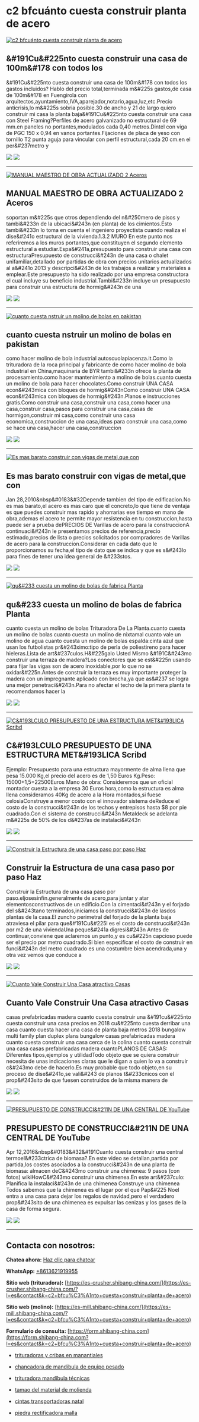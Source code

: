 # c2 bfcuánto cuesta construir planta de acero

<a href="https://swt.shibang-china.com/?l=es&img&k=c2+bfcu%C3%A1nto+cuesta+construir+planta+de+acero" target="_blank">![c2 bfcuánto cuesta construir planta de acero](http://static.shibang-china.com/all-800x300/876.jpg)</a>

## &#191Cu&#225nto cuesta construir una casa de 100m&#178 con todos los
&#191Cu&#225nto cuesta construir una casa de 100m&#178 con todos los gastos incluidos? Hablo del precio total,terminada m&#225s gastos,de casa de 100m&#178 en Fuengirola con arquitectos,ayuntamiento,IVA,aparejador,notario,agua,luz,etc.Precio anticrisis,lo m&#225s sobria posible.30 de ancho y 21 de largo quiero construir mi casa la planta baja&#191Cu&#225nto cuesta construir una casa con Steel Framing?Perfiles de acero galvanizado no estructural de 69 mm.en paneles no portantes,modulados cada 0,40 metros.Dintel con viga de PGC 150 x 0,94 en vanos portantes.Fijaciones de placa de yeso con tornillo T2 punta aguja para vincular con perfil estructural,cada 20 cm.en el per&#237metro y


<a href="https://whatsapp.shibangsoft.com/WhatsApp.php" target="_blank" title="WhatsApp">![](http://static.shibang-china.com/icon/whatsapp.png)</a> <a href="https://swt.shibang-china.com/?l=es&icon&k=c2+bfcu%C3%A1nto+cuesta+construir+planta+de+acero" target="_blank">![](http://static.shibang-china.com/icon/chat-es.png)</a>

---

<a href="https://swt.shibang-china.com/?l=es&img&k=c2+bfcu%C3%A1nto+cuesta+construir+planta+de+acero" target="_blank">![MANUAL MAESTRO DE OBRA ACTUALIZADO 2 Aceros](http://static.shibang-china.com/all-800x300/593.jpg)</a>

## MANUAL MAESTRO DE OBRA ACTUALIZADO 2 Aceros
soportan m&#225s que otros dependiendo del n&#250mero de pisos y tambi&#233n de la ubicaci&#243n (en planta) de los cimientos.Esto tambi&#233n lo toma en cuenta el ingeniero proyectista cuando realiza el dise&#241o estructural de la vivienda.1.3.2 MURO En este punto nos referiremos a los muros portantes,que constituyen el segundo elemento estructural a estudiar.Espa&#241a,presupuesto para construir una casa con estructuraPresupuesto de construcci&#243n de una casa o chalet unifamiliar,detallado por partidas de obra con precios unitarios actualizados al a&#241o 2013 y descripci&#243n de los trabajos a realizar y materiales a emplear.Este presupuesto ha sido realizado por una empresa constructora el cual incluye su beneficio industrial.Tambi&#233n incluye un presupuesto para construir una estructura de hormig&#243n de una


<a href="https://whatsapp.shibangsoft.com/WhatsApp.php" target="_blank" title="WhatsApp">![](http://static.shibang-china.com/icon/whatsapp.png)</a> <a href="https://swt.shibang-china.com/?l=es&icon&k=c2+bfcu%C3%A1nto+cuesta+construir+planta+de+acero" target="_blank">![](http://static.shibang-china.com/icon/chat-es.png)</a>

---

<a href="https://swt.shibang-china.com/?l=es&img&k=c2+bfcu%C3%A1nto+cuesta+construir+planta+de+acero" target="_blank">![cuanto cuesta nstruir un molino de bolas en pakistan](http://static.shibang-china.com/all-800x300/509.jpg)</a>

## cuanto cuesta nstruir un molino de bolas en pakistan
como hacer molino de bola industrial autoscuolapiacenza.it.Como la trituradora de la roca principal y fabricante de como hacer molino de bola industrial en China,maquinaria de BYR tambi&#233n ofrece la planta de procesamiento.como hacer mantenimiento a molino de bolas.cuanto cuesta un molino de bola para hacer chocolates.Como construir UNA CASA econ&#243mica con bloques de hormig&#243nComo construir UNA CASA econ&#243mica con bloques de hormig&#243n.Planos e instrucciones gratis.Como construir una casa,construir una casa,como hacer una casa,construir casa,pasos para construir una casa,casas de hormigon,construir mi casa,como construir una casa economica,construccion de una casa,ideas para construir una casa,como se hace una casa,hacer una casa,construccion


<a href="https://whatsapp.shibangsoft.com/WhatsApp.php" target="_blank" title="WhatsApp">![](http://static.shibang-china.com/icon/whatsapp.png)</a> <a href="https://swt.shibang-china.com/?l=es&icon&k=c2+bfcu%C3%A1nto+cuesta+construir+planta+de+acero" target="_blank">![](http://static.shibang-china.com/icon/chat-es.png)</a>

---

<a href="https://swt.shibang-china.com/?l=es&img&k=c2+bfcu%C3%A1nto+cuesta+construir+planta+de+acero" target="_blank">![Es mas barato construir con vigas de metal,que con](http://static.shibang-china.com/all-800x300/232.jpg)</a>

## Es mas barato construir con vigas de metal,que con
Jan 28,2010&nbsp&#0183&#32Depende tambien del tipo de edificacion.No es mas barato,el acero es mas caro que el concreto,lo que tiene de ventaja es que puedes construir mas rapido y ahorrarias ese tiempo en mano de obra,ademas el acero te permite mayor resistencia en tu construccion,hasta puede ser a prueba dePRECIOS DE Varillas de acero para la construccionA continuaci&#243n le presentamos precios de referencia,precio estimado,precios de lista o precios solicitados por compradores de Varillas de acero para la construccion.Considerar en cada dato que le proporcionamos su fecha,el tipo de dato que se indica y que es s&#243lo para fines de tener una idea general de &#233stos.


<a href="https://whatsapp.shibangsoft.com/WhatsApp.php" target="_blank" title="WhatsApp">![](http://static.shibang-china.com/icon/whatsapp.png)</a> <a href="https://swt.shibang-china.com/?l=es&icon&k=c2+bfcu%C3%A1nto+cuesta+construir+planta+de+acero" target="_blank">![](http://static.shibang-china.com/icon/chat-es.png)</a>

---

<a href="https://swt.shibang-china.com/?l=es&img&k=c2+bfcu%C3%A1nto+cuesta+construir+planta+de+acero" target="_blank">![qu&#233 cuesta un molino de bolas de fabrica Planta](http://static.shibang-china.com/all-800x300/1184.jpg)</a>

## qu&#233 cuesta un molino de bolas de fabrica Planta
cuanto cuesta un molino de bolas Trituradora De La Planta.cuanto cuesta un molino de bolas cuanto cuesta un molino de nixtamal cuanto vale un molino de agua cuanto cuesta un molino de bolas espalda:cinta azul que usan los futbolistas pr&#243ximo:tipo de perla de poliestireno para hacer hieleras.Lista de art&#237culos.H&#225galo Usted Mismo &#191C&#243mo construir una terraza de madera?Los conectores que se est&#225n usando para fijar las vigas son de acero inoxidable,por lo que no se oxidar&#225n.Antes de construir la terraza es muy importante proteger la madera con un impregnante aplicado con brocha,ya que as&#237 se logra una mejor penetraci&#243n.Para no afectar el techo de la primera planta te recomendamos hacer la


<a href="https://whatsapp.shibangsoft.com/WhatsApp.php" target="_blank" title="WhatsApp">![](http://static.shibang-china.com/icon/whatsapp.png)</a> <a href="https://swt.shibang-china.com/?l=es&icon&k=c2+bfcu%C3%A1nto+cuesta+construir+planta+de+acero" target="_blank">![](http://static.shibang-china.com/icon/chat-es.png)</a>

---

<a href="https://swt.shibang-china.com/?l=es&img&k=c2+bfcu%C3%A1nto+cuesta+construir+planta+de+acero" target="_blank">![C&#193LCULO PRESUPUESTO DE UNA ESTRUCTURA MET&#193LICA Scribd](http://static.shibang-china.com/all-800x300/853.jpg)</a>

## C&#193LCULO PRESUPUESTO DE UNA ESTRUCTURA MET&#193LICA Scribd
Ejemplo: Presupuesto para una estructura mayormente de alma llena que pesa 15.000 Kg,el precio del acero es de 1,50 Euros Kg.Peso: 15000+1,5=22500Euros Mano de obra: Consideremos que un oficial montador cuesta a la empresa 30 Euros hora,como la estructura es alma llena consideramos 40Kg de acero a la Hora montados,si fuese celosiaConstruye a menor costo con el innovador sistema deReduce el costo de la construcci&#243n de los techos y entrepisos hasta $8 por pie cuadrado.Con el sistema de construcci&#243n Metaldeck se adelanta m&#225s de 50% de los d&#237as de instalaci&#243n


<a href="https://whatsapp.shibangsoft.com/WhatsApp.php" target="_blank" title="WhatsApp">![](http://static.shibang-china.com/icon/whatsapp.png)</a> <a href="https://swt.shibang-china.com/?l=es&icon&k=c2+bfcu%C3%A1nto+cuesta+construir+planta+de+acero" target="_blank">![](http://static.shibang-china.com/icon/chat-es.png)</a>

---

<a href="https://swt.shibang-china.com/?l=es&img&k=c2+bfcu%C3%A1nto+cuesta+construir+planta+de+acero" target="_blank">![Construir la Estructura de una casa paso por paso Haz](http://static.shibang-china.com/all-800x300/57.jpg)</a>

## Construir la Estructura de una casa paso por paso Haz
Construir la Estructura de una casa paso por paso.eljosesinfin.generalmente de acero,para juntar y atar elementosconstructivos de un edificio.Con la cimentaci&#243n y el forjado del s&#243tano terminados,iniciamos la construcci&#243n de lasdos plantas de la casa.El zuncho perimetral del forjado de la planta baja atraviesa el pilar para que&#191Cu&#225l es el costo de construcci&#243n por m2 de una viviendaUna peque&#241a digresi&#243n Antes de continuar,conviene que aclaremos un punto,y es cu&#225n capcioso puede ser el precio por metro cuadrado.Si bien especificar el costo de construir en funci&#243n del metro cuadrado es una costumbre bien acendrada,una y otra vez vemos que conduce a


<a href="https://whatsapp.shibangsoft.com/WhatsApp.php" target="_blank" title="WhatsApp">![](http://static.shibang-china.com/icon/whatsapp.png)</a> <a href="https://swt.shibang-china.com/?l=es&icon&k=c2+bfcu%C3%A1nto+cuesta+construir+planta+de+acero" target="_blank">![](http://static.shibang-china.com/icon/chat-es.png)</a>

---

<a href="https://swt.shibang-china.com/?l=es&img&k=c2+bfcu%C3%A1nto+cuesta+construir+planta+de+acero" target="_blank">![Cuanto Vale Construir Una Casa atractivo Casas](http://static.shibang-china.com/all-800x300/866.jpg)</a>

## Cuanto Vale Construir Una Casa atractivo Casas
casas prefabricadas madera cuanto cuesta construir una &#191cu&#225nto cuesta construir una casa precios en 2018 cu&#225nto cuesta derribar una casa cuanto cuesta hacer una casa de planta baja metros 2018 bungalow multi family plan duplex plans bungalow casas prefabricadas madera cuanto cuesta construir una casa cerca de la colina cuanto cuesta construir una casa casas prefabricadas madera cuantoPLANOS DE CASAS: Diferentes tipos,ejemplos y utilidadTodo objeto que se quiera construir necesita de unas indicaciones claras que le digan a quien lo va a construir c&#243mo debe de hacerlo.Es muy probable que todo objeto,en su proceso de dise&#241o,se vali&#243 de planos t&#233cnicos con el prop&#243sito de que fuesen construidos de la misma manera de


<a href="https://whatsapp.shibangsoft.com/WhatsApp.php" target="_blank" title="WhatsApp">![](http://static.shibang-china.com/icon/whatsapp.png)</a> <a href="https://swt.shibang-china.com/?l=es&icon&k=c2+bfcu%C3%A1nto+cuesta+construir+planta+de+acero" target="_blank">![](http://static.shibang-china.com/icon/chat-es.png)</a>

---

<a href="https://swt.shibang-china.com/?l=es&img&k=c2+bfcu%C3%A1nto+cuesta+construir+planta+de+acero" target="_blank">![PRESUPUESTO DE CONSTRUCCI&#211N DE UNA CENTRAL DE YouTube](http://static.shibang-china.com/all-800x300/971.jpg)</a>

## PRESUPUESTO DE CONSTRUCCI&#211N DE UNA CENTRAL DE YouTube
Apr 12,2016&nbsp&#0183&#32&#191Cuanto cuesta construir una central termoel&#233ctrica de biomasa?.En este video se detallan,partida por partida,los costes asociados a la construcci&#243n de una planta de biomasa: almacen deC&#243mo construir una chimenea: 9 pasos (con fotos) wikiHowC&#243mo construir una chimenea.En este art&#237culo: Planifica la instalaci&#243n de una chimenea Construye una chimenea Todos sabemos que la chimenea es el lugar por el que Pap&#225 Noel entra a una casa para dejar los regalos de navidad,pero el verdadero prop&#243sito de una chimenea es expulsar las cenizas y los gases de la casa de forma segura.


<a href="https://whatsapp.shibangsoft.com/WhatsApp.php" target="_blank" title="WhatsApp">![](http://static.shibang-china.com/icon/whatsapp.png)</a> <a href="https://swt.shibang-china.com/?l=es&icon&k=c2+bfcu%C3%A1nto+cuesta+construir+planta+de+acero" target="_blank">![](http://static.shibang-china.com/icon/chat-es.png)</a>

---
## Contacta con nosotros:

**Chatea ahora:** [Haz clic para chatear](https://swt.shibang-china.com?l=es&contact&k=c2+bfcu%C3%A1nto+cuesta+construir+planta+de+acero)

**WhatsApp:**  [+8613621919955](https://whatsapp.shibangsoft.com/WhatsApp.php)

**Sitio web (trituradora):** [https://es-crusher.shibang-china.com/](https://es-crusher.shibang-china.com/?l=es&contact&k=c2+bfcu%C3%A1nto+cuesta+construir+planta+de+acero)

**Sitio web (molino):** [https://es-mill.shibang-china.com/](https://es-mill.shibang-china.com/?l=es&contact&k=c2+bfcu%C3%A1nto+cuesta+construir+planta+de+acero)

**Formulario de consulta:** [https://form.shibang-china.com](https://form.shibang-china.com?l=es&contact&k=c2+bfcu%C3%A1nto+cuesta+construir+planta+de+acero)

* [trituradoras y cribas en manantiales](../66/trituradoras%20y%20cribas%20en%20manantiales.md)

* [chancadora de mandibula de equipo pesado](../72/chancadora%20de%20mandibula%20de%20equipo%20pesado.md)

* [trituradora mandíbula técnicas](../80/trituradora%20mand%C3%ADbula%20t%C3%A9cnicas.md)

* [tamao del material de molienda](../66/tamao%20del%20material%20de%20molienda.md)

* [cintas transportadoras natal](../77/cintas%20transportadoras%20natal.md)

* [piedra rectificadora malla](../69/piedra%20rectificadora%20malla.md)